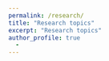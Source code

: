 ```yaml
---
permalink: /research/
title: "Research topics"
excerpt: "Research topics"
author_profile: true
  - 
---
```


